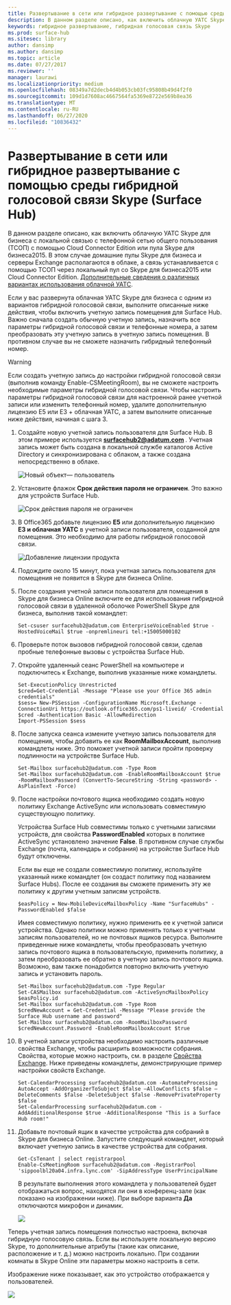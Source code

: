 ```yaml
---
title: Развертывание в сети или гибридное развертывание с помощью среды гибридной голосовой связи Skype (Surface Hub)
description: В данном разделе описано, как включить облачную УАТС Skype для бизнеса с локальной связью с ТСОП с помощью Cloud Connector Edition или пула Skype для бизнеса2015.
keywords: гибридное развертывание, гибридная голосовая связь Skype
ms.prod: surface-hub
ms.sitesec: library
author: dansimp
ms.author: dansimp
ms.topic: article
ms.date: 07/27/2017
ms.reviewer: ''
manager: laurawi
ms.localizationpriority: medium
ms.openlocfilehash: 08349a7d2decb4d4b053cb03fc95808b49d4f2f0
ms.sourcegitcommit: 109d1d7608ac4667564fa5369e8722e569b8ea36
ms.translationtype: MT
ms.contentlocale: ru-RU
ms.lasthandoff: 06/27/2020
ms.locfileid: "10836432"
---
```

# Развертывание в сети или гибридное развертывание с помощью среды гибридной голосовой связи Skype (Surface Hub)

В данном разделе описано, как включить облачную УАТС Skype для бизнеса с локальной связью с телефонной сетью общего пользования (ТСОП) с помощью Cloud Connector Edition или пула Skype для бизнеса2015. В этом случае домашние пулы Skype для бизнеса и серверы Exchange располагаются в облаке, а связь устанавливается с помощью ТСОП через локальный пул со Skype для бизнеса2015 или Cloud Connector Edition. [Дополнительные сведения о различных вариантах использования облачной УАТС](https://technet.microsoft.com/library/mt612869.aspx).  

Если у вас развернута облачная УАТС Skype для бизнеса с одним из вариантов гибридной голосовой связи, выполните описанные ниже действия, чтобы включить учетную запись помещения для Surface Hub. Важно сначала создать обычную учетную запись, назначить все параметры гибридной голосовой связи и телефонные номера, а затем преобразовать эту учетную запись в учетную запись помещения. В противном случае вы не сможете назначить гибридный телефонный номер.  

>[!WARNING]
>Если создать учетную запись до настройки гибридной голосовой связи (выполнив команду Enable-CSMeetingRoom), вы не сможете настроить необходимые параметры гибридной голосовой связи. Чтобы настроить параметры гибридной голосовой связи для настроенной ранее учетной записи или изменить телефонный номер, удалите дополнительную лицензию E5 или E3 + облачная УАТС, а затем выполните описанные ниже действия, начиная с шага 3.

1. Создайте новую учетной запись пользователя для Surface Hub. В этом примере используется <strong> surfacehub2@adatum.com </strong> . Учетная запись может быть создана в локальной службе каталогов Active Directory и синхронизирована с облаком, а также создана непосредственно в облаке. 

    ![Новый объект— пользователь](images/new-user-hybrid-voice.png)

2. Установите флажок **Срок действия пароля не ограничен**. Это важно для устройств Surface Hub.

   ![Срок действия пароля не ограничен](images/new-user-password-hybrid-voice.png)

3. В Office365 добавьте лицензию **E5** или дополнительную лицензию **E3 и облачная УАТС** в учетной записи пользователя, созданной для помещения. Это необходимо для работы гибридной голосовой связи.

   ![Добавление лицензии продукта](images/product-license-hybrid-voice.png)

4. Подождите около 15 минут, пока учетная запись пользователя для помещения не появится в Skype для бизнеса Online.

5. После создания учетной записи пользователя для помещения в Skype для бизнеса Online включите ее для использования гибридной голосовой связи в удаленной оболочке PowerShell Skype для бизнеса, выполнив такой командлет:

   ```
   Set-csuser surfacehub2@adatum.com EnterpriseVoiceEnabled $true -HostedVoiceMail $true -onpremlineuri tel:+15005000102
   ```
    
6. Проверьте поток вызовов гибридной голосовой связи, сделав пробные телефонные вызовы с устройства Surface Hub.

7. Откройте удаленный сеанс PowerShell на компьютере и подключитесь к Exchange, выполнив указанные ниже командлеты.

   ```
   Set-ExecutionPolicy Unrestricted
   $cred=Get-Credential -Message "Please use your Office 365 admin credentials"
   $sess= New-PSSession -ConfigurationName Microsoft.Exchange -ConnectionUri https://outlook.office365.com/ps1-liveid/ -Credential $cred -Authentication Basic -AllowRedirection
   Import-PSSession $sess
   ```
    
8. После запуска сеанса измените учетную запись пользователя для помещения, чтобы добавить ее как **RoomMailboxAccount**, выполнив командлеты ниже. Это поможет учетной записи пройти проверку подлинности на устройстве Surface Hub.

   ```
   Set-Mailbox surfacehub2@adatum.com -Type Room
   Set-Mailbox surfacehub2@adatum.com -EnableRoomMailboxAccount $true -RoomMailboxPassword (ConvertTo-SecureString -String <password> -AsPlainText -Force)
   ```
    
9. После настройки почтового ящика необходимо создать новую политику Exchange ActiveSync или использовать совместимую существующую политику.

   Устройства Surface Hub совместимы только с учетными записями устройств, для свойства **PasswordEnabled** которых в политике ActiveSync установлено значение **False**. В противном случае службы Exchange (почта, календарь и собрания) на устройстве Surface Hub будут отключены.
    
   Если вы еще не создали совместимую политику, используйте указанный ниже командлет (он создаст политику под названием Surface Hubs). После ее создания вы сможете применить эту же политику к другим учетным записям устройств.

   ```
   $easPolicy = New-MobileDeviceMailboxPolicy -Name "SurfaceHubs" -PasswordEnabled $false
   ```
    
   Имея совместимую политику, нужно применить ее к учетной записи устройства. Однако политики можно применять только к учетным записям пользователей, но не почтовых ящиков ресурса. Выполните приведенные ниже командлеты, чтобы преобразовать учетную запись почтового ящика в пользовательскую, применить политику, а затем преобразовать ее обратно в учетную запись почтового ящика. Возможно, вам также понадобится повторно включить учетную запись и установить пароль.
    
   ```
   Set-Mailbox surfacehub2@adatum.com -Type Regular
   Set-CASMailbox surfacehub2@adatum.com -ActiveSyncMailboxPolicy $easPolicy.id
   Set-Mailbox surfacehub2@adatum.com -Type Room
   $credNewAccount = Get-Credential -Message "Please provide the Surface Hub username and password"
   Set-Mailbox surfacehub2@adatum.com -RoomMailboxPassword $credNewAccount.Password -EnableRoomMailboxAccount $true
   ```
    
10. В учетной записи устройства необходимо настроить различные свойства Exchange, чтобы расширить возможности собрания. Свойства, которые можно настроить, см. в разделе [Свойства Exchange](exchange-properties-for-surface-hub-device-accounts.md). Ниже приведены командлеты, демонстрирующие пример настройки свойств Exchange.

    ```
    Set-CalendarProcessing surfacehub2@adatum.com -AutomateProcessing AutoAccept -AddOrganizerToSubject $false –AllowConflicts $false –DeleteComments $false -DeleteSubject $false -RemovePrivateProperty $false
    Set-CalendarProcessing surfacehub2@adatum.com -AddAdditionalResponse $true -AdditionalResponse "This is a Surface Hub room!"
    ```

11. Добавьте почтовый ящик в качестве устройства для собраний в Skype для бизнеса Online. Запустите следующий командлет, который включает учетную запись в качестве устройства для собрания. 

    ```
    Get-CsTenant | select registrarpool
    Enable-CsMeetingRoom surfacehub2@adatum.com -RegistrarPool  'sippoolbl20a04.infra.lync.com' -SipAddressType UserPrincipalName
    ```
    
    В результате выполнения этого командлета у пользователей будет отображаться вопрос, находятся ли они в конференц-зале (как показано на изображении ниже). При выборе варианта **Да** отключаются микрофон и динамик.

    ![](images/adjust-room-audio.png)


    
Теперь учетная запись помещения полностью настроена, включая гибридную голосовую связь. Если вы используете локальную версию Skype, то дополнительные атрибуты (такие как описание, расположение и т. д.) можно настроить локально. При создании комнаты в Skype Online эти параметры можно настроить в сети. 

Изображение ниже показывает, как это устройство отображается у пользователей.


![](images/select-room-hybrid-voice.png)
